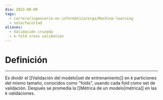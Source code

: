 ```yaml
---
dia: 2023-08-09
tags:
  - carrera/ingeniería-en-informática/orga/Machine-learning
  - nota/facultad
aliases:
  - Validación cruzada
  - k-fold cross validation
---
```

# Definición
---
Es dividir el [[Validación del modelo|set de entrenamiento]] en $k$ particiones del mismo tamaño, conocidos como "folds", usando cada fold como set de validación. Después se promedia la [[Métrica de un modelo|métrica]] en las $k$ validaciones.